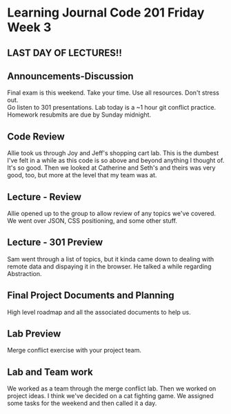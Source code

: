 # Learning Journal Code 201 Friday Week 3

## LAST DAY OF LECTURES!!

## Announcements-Discussion
Final exam is this weekend.  Take your time.  Use all resources.  Don't stress out.  
Go listen to 301 presentations.
Lab today is a ~1 hour git conflict practice.
Homework resubmits are due by Sunday midnight.

## Code Review
Allie took us through Joy and Jeff's shopping cart lab.  This is the dumbest I've felt in a while as this code is so above and beyond anything I thought of.  It's so good.
Then we looked at Catherine and Seth's and theirs was very good, too, but more at the level that my team was at.

## Lecture - Review
Allie opened up to the group to allow review of any topics we've covered.  We went over JSON, CSS positioning, and some other stuff.

## Lecture - 301 Preview
Sam went through a list of topics, but it kinda came down to dealing with remote data and dispaying it in the browser.  He talked a while regarding Abstraction.

## Final Project Documents and Planning
High level roadmap and all the associated documents to help us.

## Lab Preview
Merge conflict exercise with your project team.

## Lab and Team work
We worked as a team through the merge conflict lab.  Then we worked on project ideas.  I think we've decided on a cat fighting game.  We assigned some tasks for the weekend and then called it a day.
